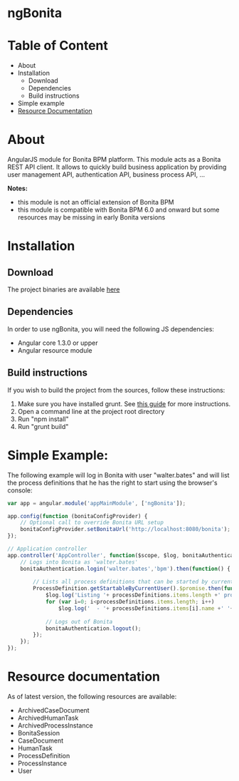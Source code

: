 ngBonita
========
# Table of Content
- About
- Installation
  - Download
  - Dependencies
  - Build instructions
- Simple example
- [Resource Documentation](#resource-documentation)

# About
AngularJS module for Bonita BPM platform. This module acts as a Bonita REST API client.
It allows to quickly build business application by providing user management API, authentication API, business process API, 
...

**Notes:**
- this module is not an official extension of Bonita BPM
- this module is compatible with Bonita BPM 6.0 and onward but some resources may be missing in early Bonita versions

# Installation

## Download
The project binaries are available [here](https://github.com/rodriguelegall/ngBonita/releases)

## Dependencies
In order to use ngBonita, you will need the following JS dependencies:
- Angular core 1.3.0 or upper
- Angular resource module

## Build instructions
If you wish to build the project from the sources, follow these instructions:

1. Make sure you have installed grunt. See [this guide](http://gruntjs.com/getting-started) for more instructions.
2. Open a command line at the project root directory
3. Run "npm install"
4. Run "grunt build"

# Simple Example:

The following example will log in Bonita with user "walter.bates" and will list the process definitions that he has the right to start using the browser's console:
``` js
var app = angular.module('appMainModule', ['ngBonita']);

app.config(function (bonitaConfigProvider) {
	// Optional call to override Bonita URL setup
	bonitaConfigProvider.setBonitaUrl('http://localhost:8080/bonita');
});

// Application controller
app.controller('AppController', function($scope, $log, bonitaAuthentication, ProcessDefinition){
	// Logs into Bonita as 'walter.bates'
	bonitaAuthentication.login('walter.bates','bpm').then(function() {
	
		// Lists all process definitions that can be started by current user
		ProcessDefinition.getStartableByCurrentUser().$promise.then(function (processDefinitions) {
			$log.log('Listing '+ processDefinitions.items.length +' process definition(s):');
			for (var i=0; i<processDefinitions.items.length; i++)
				$log.log('  - '+ processDefinitions.items[i].name +' '+ processDefinitions.items[i].version);
				
			// Logs out of Bonita
			bonitaAuthentication.logout();
		});
	});
});
```

# Resource documentation

As of latest version, the following resources are available:
- ArchivedCaseDocument
- ArchivedHumanTask
- ArchivedProcessInstance
- BonitaSession
- CaseDocument
- HumanTask
- ProcessDefinition
- ProcessInstance
- User
